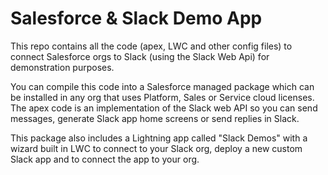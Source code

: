 # Salesforce & Slack Demo App

This repo contains all the code (apex, LWC and other config files) to connect Salesforce orgs to Slack (using the Slack Web Api) for demonstration purposes.

You can compile this code into a Salesforce managed package which can be installed in any org that uses Platform, Sales or Service cloud licenses. The apex code is an implementation of the Slack web API so you can send messages, generate Slack app home screens or send replies in Slack.

This package also includes a Lightning app called "Slack Demos" with a wizard built in LWC to connect to your Slack org, deploy a new custom Slack app and to connect the app to your org.
